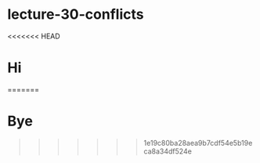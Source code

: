 # lecture-30-conflicts
<<<<<<< HEAD
# Hi
=======
# Bye
>>>>>>> 1e19c80ba28aea9b7cdf54e5b19eca8a34df524e
